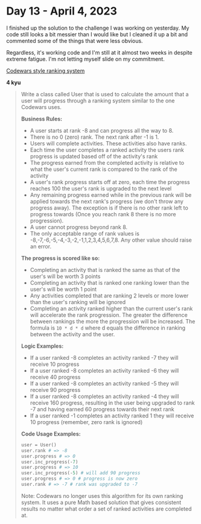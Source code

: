 # Day 13 - April 4, 2023

I finished up the solution to the challenge I was working on yesterday. My code still looks a bit messier than I would like but I cleaned it up a bit and commented some of the things that were less obvious.

Regardless, it's working code and I'm still at it almost two weeks in despite extreme fatigue. I'm not letting myself slide on my commitment.

[Codewars style ranking system
](https://www.codewars.com/kata/51fda2d95d6efda45e00004e/train/python)

**4 kyu**

> Write a class called User that is used to calculate the amount that a user will progress through a ranking system similar to the one Codewars uses.
>
> **Business Rules:**
>
> - A user starts at rank -8 and can progress all the way to 8.
> - There is no 0 (zero) rank. The next rank after -1 is 1.
> - Users will complete activities. These activities also have ranks.
> - Each time the user completes a ranked activity the users rank progress is updated based off of the activity's rank
> - The progress earned from the completed activity is relative to what the user's current rank is compared to the rank of the activity
> - A user's rank progress starts off at zero, each time the progress reaches 100 the user's rank is upgraded to the next level
> - Any remaining progress earned while in the previous rank will be applied towards the next rank's progress (we don't throw any progress away). The exception is if there is no other rank left to progress towards (Once you reach rank 8 there is no more progression).
> - A user cannot progress beyond rank 8.
> - The only acceptable range of rank values is -8,-7,-6,-5,-4,-3,-2,-1,1,2,3,4,5,6,7,8. Any other value should raise an error.
>
> **The progress is scored like so:**
>
> - Completing an activity that is ranked the same as that of the user's will be worth 3 points
> - Completing an activity that is ranked one ranking lower than the user's will be worth 1 point
> - Any activities completed that are ranking 2 levels or more lower than the user's ranking will be ignored
> - Completing an activity ranked higher than the current user's rank will accelerate the rank progression. The greater the difference between rankings the more the progression will be increased. The formula is `10 * d * d` where d equals the difference in ranking between the activity and the user.
>
> **Logic Examples:**
>
> - If a user ranked -8 completes an activity ranked -7 they will receive 10 progress
> - If a user ranked -8 completes an activity ranked -6 they will receive 40 progress
> - If a user ranked -8 completes an activity ranked -5 they will receive 90 progress
> - If a user ranked -8 completes an activity ranked -4 they will receive 160 progress, resulting in the user being upgraded to rank -7 and having earned 60 progress towards their next rank
> - If a user ranked -1 completes an activity ranked 1 they will receive 10 progress (remember, zero rank is ignored)
>
> **Code Usage Examples:**
>
> ```python
> user = User()
> user.rank # => -8
> user.progress # => 0
> user.inc_progress(-7)
> user.progress # => 10
> user.inc_progress(-5) # will add 90 progress
> user.progress # => 0 # progress is now zero
> user.rank # => -7 # rank was upgraded to -7
> ```
>
> Note: Codewars no longer uses this algorithm for its own ranking system. It uses a pure Math based solution that gives consistent results no matter what order a set of ranked activities are completed at.
